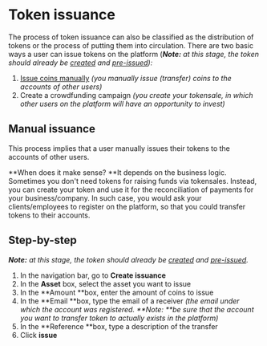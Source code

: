 

# Token issuance


The process of token issuance can also be classified as the distribution of tokens or the process of putting them into circulation. There are two basic ways a user can issue tokens on the platform (_**Note:** at this stage, the token should already be [created](./token-creation.html)_ _and_ _[pre-issued](./the-two-ways-to-pre-issue-tokens.html)):_



1.  [Issue coins manually](#Manual) _(you manually issue (transfer) coins to the accounts of other users)_
1.  Create a crowdfunding campaign _(you create your tokensale, in which other users on the platform will have an opportunity to invest)_

## <a name="Manual"></a>Manual issuance

This process implies that a user manually issues their tokens to the accounts of other users. 

**When does it make sense? **It depends on the business logic. Sometimes you don't need tokens for raising funds via tokensales. Instead, you can create your token and use it for the reconciliation of payments for your business/company. In such case, you would ask your clients/employees to register on the platform, so that you could transfer tokens to their accounts. 


## Step-by-step

_**Note:** at this stage, the token should already be [created](./token-creation.html) and_ _[pre-issued](./the-two-ways-to-pre-issue-tokens.html)._



1.  In the navigation bar, go to **Create issuance**
1.  In the **Asset** box, select the asset you want to issue
1.  In the **Amount **box, enter the amount of coins to issue
1.  In the **Email **box, type the email of a receiver _(the email under which the account was registered. **Note: **be sure that the account you want to transfer token to actually exists in the platform)_
1.  In the **Reference **box, type a description of the transfer
1.  Click **issue**
